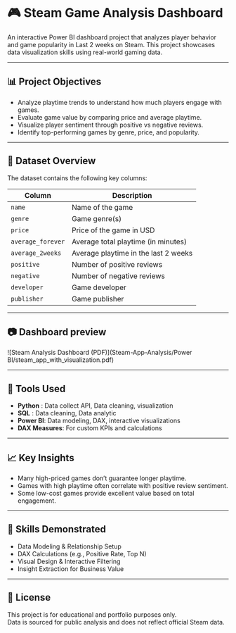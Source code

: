 # 🎮 Steam Game Analysis Dashboard

An interactive Power BI dashboard project that analyzes player behavior and game popularity in Last 2 weeks on Steam. This project showcases data visualization skills using real-world gaming data.

---

## 📊 Project Objectives

- Analyze playtime trends to understand how much players engage with games.
- Evaluate game value by comparing price and average playtime.
- Visualize player sentiment through positive vs negative reviews.
- Identify top-performing games by genre, price, and popularity.

---

## 📁 Dataset Overview

The dataset contains the following key columns:

| Column | Description |
|--------|-------------|
| `name` | Name of the game |
| `genre` | Game genre(s) |
| `price` | Price of the game in USD |
| `average_forever` | Average total playtime (in minutes) |
| `average_2weeks` | Average playtime in the last 2 weeks |
| `positive` | Number of positive reviews |
| `negative` | Number of negative reviews |
| `developer` | Game developer |
| `publisher` | Game publisher |

---

## 📷 Dashboard preview
![Steam Analysis Dashboard (PDF)](Steam-App-Analysis/Power BI/steam_app_with_visualization.pdf)

---

## 🚀 Tools Used

- **Python** : Data collect API, Data cleaning, visualization
- **SQL** : Data cleaning, Data analytic
- **Power BI**: Data modeling, DAX, interactive visualizations
- **DAX Measures**: For custom KPIs and calculations

---

## 📈 Key Insights

- Many high-priced games don’t guarantee longer playtime.
- Games with high playtime often correlate with positive review sentiment.
- Some low-cost games provide excellent value based on total engagement.

---

## 🧠 Skills Demonstrated

- Data Modeling & Relationship Setup  
- DAX Calculations (e.g., Positive Rate, Top N)  
- Visual Design & Interactive Filtering  
- Insight Extraction for Business Value

---

## 📎 License

This project is for educational and portfolio purposes only.  
Data is sourced for public analysis and does not reflect official Steam data.




